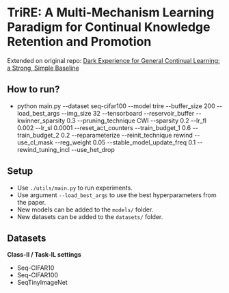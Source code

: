 # TriRE: A Multi-Mechanism Learning Paradigm for Continual Knowledge Retention and Promotion

Extended on original repo:  [Dark Experience for General Continual Learning: a Strong, Simple Baseline](https://papers.nips.cc/paper/2020/hash/b704ea2c39778f07c617f6b7ce480e9e-Abstract.html)

## How to run?
+ python main.py --dataset seq-cifar100 --model trire --buffer_size 200 --load_best_args --img_size 32 --tensorboard --reservoir_buffer --kwinner_sparsity 0.3 --pruning_technique CWI --sparsity 0.2 --lr_fl 0.002 --lr_sl 0.0001 --reset_act_counters --train_budget_1 0.6 --train_budget_2 0.2 --reparameterize --reinit_technique rewind --use_cl_mask --reg_weight 0.05 --stable_model_update_freq 0.1 --rewind_tuning_incl --use_het_drop
        
## Setup

+ Use `./utils/main.py` to run experiments.
+ Use argument `--load_best_args` to use the best hyperparameters from the paper.
+ New models can be added to the `models/` folder.
+ New datasets can be added to the `datasets/` folder.

## Datasets

**Class-Il / Task-IL settings**

+ Seq-CIFAR10
+ Seq-CIFAR100
+ SeqTinyImageNet
